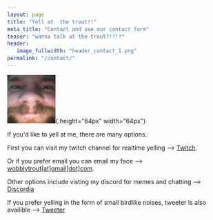 ```yaml
---
layout: page
title: "Yell at  the trout!!"
meta_title: "Contact and use our contact form"
teaser: "wanna talk at the trout?!?!?"
header:
   image_fullwidth: "header_contact_1.png"
permalink: "/contact/"
---
```

![wut icon](../images/wobblyW_112.png){:height="64px" width="64px"}

If you'd like to yell at me, there are many options. 

First you can visit my twitch channel for realtime yelling --> [Twitch][1]. 

Or if you prefer email you can email my face --> [wobblytrout[at]gmail[dot]com][2]. 

Other options include visting my discord for memes and chatting --> [Discordia][3]

If you prefer yelling in the form of small birdlike noises, tweeter is also availible --> [Tweeter][4]


 [1]: http://www.twitch.com/wobblytrout
 [2]: mailto:wobblytrout[at]gmail[dot]com
 [3]: https://discord.gg/j964pJu
 [4]: https://www.twitter.com/wobblytrout

